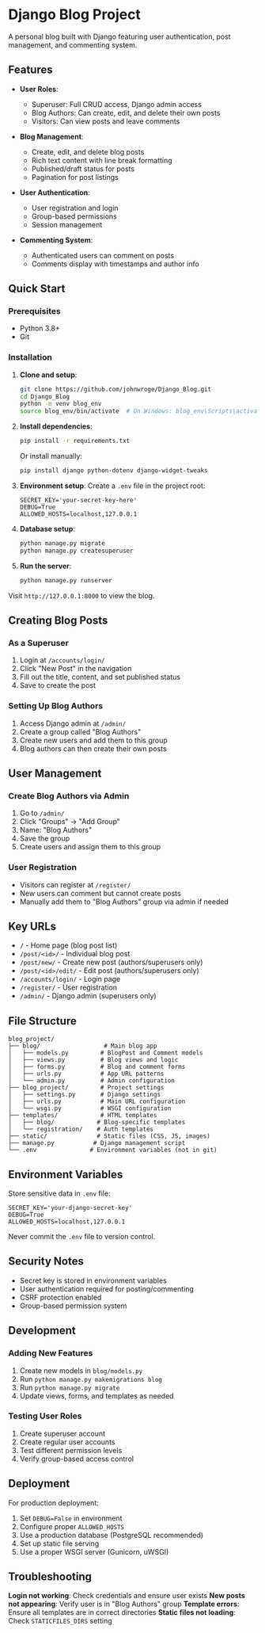 # Django Blog Project

A personal blog built with Django featuring user authentication, post management, and commenting system.

## Features

- **User Roles**:
  - Superuser: Full CRUD access, Django admin access
  - Blog Authors: Can create, edit, and delete their own posts
  - Visitors: Can view posts and leave comments

- **Blog Management**:
  - Create, edit, and delete blog posts
  - Rich text content with line break formatting
  - Published/draft status for posts
  - Pagination for post listings

- **User Authentication**:
  - User registration and login
  - Group-based permissions
  - Session management

- **Commenting System**:
  - Authenticated users can comment on posts
  - Comments display with timestamps and author info

## Quick Start

### Prerequisites
- Python 3.8+
- Git

### Installation

1. **Clone and setup**:
   ```bash
   git clone https://github.com/johnwroge/Django_Blog.git
   cd Django_Blog
   python -m venv blog_env
   source blog_env/bin/activate  # On Windows: blog_env\Scripts\activate
   ```

2. **Install dependencies**:
   ```bash
   pip install -r requirements.txt
   ```
   
   Or install manually:
   ```bash
   pip install django python-dotenv django-widget-tweaks
   ```

3. **Environment setup**:
   Create a `.env` file in the project root:
   ```env
   SECRET_KEY='your-secret-key-here'
   DEBUG=True
   ALLOWED_HOSTS=localhost,127.0.0.1
   ```

4. **Database setup**:
   ```bash
   python manage.py migrate
   python manage.py createsuperuser
   ```

5. **Run the server**:
   ```bash
   python manage.py runserver
   ```

Visit `http://127.0.0.1:8000` to view the blog.

## Creating Blog Posts

### As a Superuser
1. Login at `/accounts/login/`
2. Click "New Post" in the navigation
3. Fill out the title, content, and set published status
4. Save to create the post

### Setting Up Blog Authors
1. Access Django admin at `/admin/`
2. Create a group called "Blog Authors"
3. Create new users and add them to this group
4. Blog authors can then create their own posts

## User Management

### Create Blog Authors via Admin
1. Go to `/admin/`
2. Click "Groups" → "Add Group"
3. Name: "Blog Authors"
4. Save the group
5. Create users and assign them to this group

### User Registration
- Visitors can register at `/register/`
- New users can comment but cannot create posts
- Manually add them to "Blog Authors" group via admin if needed

## Key URLs

- `/` - Home page (blog post list)
- `/post/<id>/` - Individual blog post
- `/post/new/` - Create new post (authors/superusers only)
- `/post/<id>/edit/` - Edit post (authors/superusers only)
- `/accounts/login/` - Login page
- `/register/` - User registration
- `/admin/` - Django admin (superusers only)

## File Structure

```
blog_project/
├── blog/                  # Main blog app
│   ├── models.py         # BlogPost and Comment models
│   ├── views.py          # Blog views and logic
│   ├── forms.py          # Blog and comment forms
│   ├── urls.py           # App URL patterns
│   └── admin.py          # Admin configuration
├── blog_project/         # Project settings
│   ├── settings.py       # Django settings
│   ├── urls.py           # Main URL configuration
│   └── wsgi.py           # WSGI configuration
├── templates/            # HTML templates
│   ├── blog/            # Blog-specific templates
│   └── registration/    # Auth templates
├── static/              # Static files (CSS, JS, images)
├── manage.py           # Django management script
└── .env               # Environment variables (not in git)
```

## Environment Variables

Store sensitive data in `.env` file:

```env
SECRET_KEY='your-django-secret-key'
DEBUG=True
ALLOWED_HOSTS=localhost,127.0.0.1
```

Never commit the `.env` file to version control.

## Security Notes

- Secret key is stored in environment variables
- User authentication required for posting/commenting
- CSRF protection enabled
- Group-based permission system

## Development

### Adding New Features
1. Create new models in `blog/models.py`
2. Run `python manage.py makemigrations blog`
3. Run `python manage.py migrate`
4. Update views, forms, and templates as needed

### Testing User Roles
1. Create superuser account
2. Create regular user accounts
3. Test different permission levels
4. Verify group-based access control

## Deployment

For production deployment:
1. Set `DEBUG=False` in environment
2. Configure proper `ALLOWED_HOSTS`
3. Use a production database (PostgreSQL recommended)
4. Set up static file serving
5. Use a proper WSGI server (Gunicorn, uWSGI)

## Troubleshooting

**Login not working**: Check credentials and ensure user exists
**New posts not appearing**: Verify user is in "Blog Authors" group
**Template errors**: Ensure all templates are in correct directories
**Static files not loading**: Check `STATICFILES_DIRS` setting